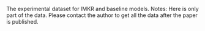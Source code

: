 The experimental dataset for IMKR and baseline models. Notes: Here is only part of the data. Please contact the author to get all the data after the paper is published.